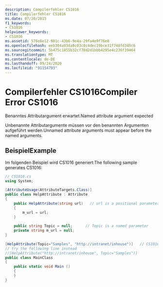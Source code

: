 ```yaml
---
description: Compilerfehler CS1016
title: Compilerfehler CS1016
ms.date: 07/20/2015
f1_keywords:
- CS1016
helpviewer_keywords:
- CS1016
ms.assetid: 576e6e12-981c-43b6-9e4a-29fa4e9f76e8
ms.openlocfilehash: eeb304a93da8c03c8c4dec19bce31f748fd345c6
ms.sourcegitcommit: 5b475c1855b32cf78d2d1bbb4295e4c236f39464
ms.translationtype: MT
ms.contentlocale: de-DE
ms.lasthandoff: 09/24/2020
ms.locfileid: "91154793"
---
```

# <a name="compiler-error-cs1016"></a><span data-ttu-id="d7291-103">Compilerfehler CS1016</span><span class="sxs-lookup"><span data-stu-id="d7291-103">Compiler Error CS1016</span></span>

<span data-ttu-id="d7291-104">Benanntes Attributargument erwartet.</span><span class="sxs-lookup"><span data-stu-id="d7291-104">Named attribute argument expected</span></span>  
  
 <span data-ttu-id="d7291-105">Unbenannte Attributargumente müssen vor den benannten Argumenten aufgeführt werden.</span><span class="sxs-lookup"><span data-stu-id="d7291-105">Unnamed attribute arguments must appear before the named arguments.</span></span>  
  
## <a name="example"></a><span data-ttu-id="d7291-106">Beispiel</span><span class="sxs-lookup"><span data-stu-id="d7291-106">Example</span></span>  

 <span data-ttu-id="d7291-107">Im folgenden Beispiel wird CS1016 generiert:</span><span class="sxs-lookup"><span data-stu-id="d7291-107">The following sample generates CS1016:</span></span>  
  
```csharp  
// CS1016.cs  
using System;  
  
[AttributeUsage(AttributeTargets.Class)]  
public class HelpAttribute : Attribute  
{  
    public HelpAttribute(string url)   // url is a positional parameter  
    {  
        m_url = url;  
    }  
  
    public string Topic = null;      // Topic is a named parameter  
    private string m_url = null;  
}  
  
[HelpAttribute(Topic="Samples", "http://intranet/inhouse")]   // CS1016  
// try the following line instead  
//[HelpAttribute("http://intranet/inhouse", Topic="Samples")]  
public class MainClass  
{  
    public static void Main ()  
    {  
    }  
}  
```
